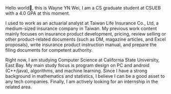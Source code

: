 
Hello world👋, this is Wayne YN Wei, I am a CS graduate student at CSUEB with a 4.0 GPA at this moment.

I used to work as an actuarial analyst at Taiwan Life Insurance Co., Ltd, a medium-sized insurance company in Taiwan. My previous work content mainly focuses on insurance product development, pricing, review selling or other product-related documents (such as DM, magazine articles, and Excel proposals), write insurance product instruction manual, and prepare the filing documents for competent authority.

Right now, I am studying Computer Science at California State University, East Bay. My main study focus is program design on PC and android (C++/java), algorithms, and machine learning. Since I have a strong background in mathematics and statistics, I believe I can be a good asset to any tech companies. Finally, I am actively looking for an internship in the related area.

<!---
wayne11301/wayne11301 is a ✨ special ✨ repository because its `README.md` (this file) appears on your GitHub profile.
You can click the Preview link to take a look at your changes.
--->
